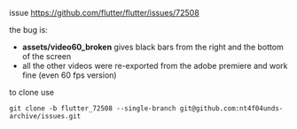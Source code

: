 issue https://github.com/flutter/flutter/issues/72508

the bug is:
* **assets/video60_broken** gives black bars from the right and the bottom of the screen
* all the other videos were re-exported from the adobe premiere and work fine (even 60 fps version)

to clone use

```
git clone -b flutter_72508 --single-branch git@github.com:nt4f04unds-archive/issues.git
```